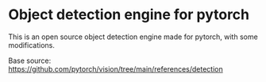 # Object detection engine for pytorch

This is an open source object detection engine made for pytorch, with some modifications.

Base source: https://github.com/pytorch/vision/tree/main/references/detection
